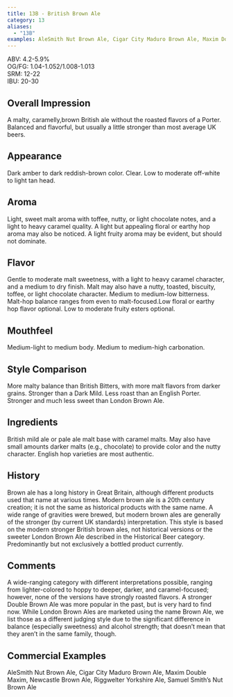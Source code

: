 ```yaml
---
title: 13B - British Brown Ale
category: 13
aliases: 
  - "13B"
examples: AleSmith Nut Brown Ale, Cigar City Maduro Brown Ale, Maxim Double Maxim, Newcastle Brown Ale, Riggwelter Yorkshire Ale, Samuel Smith’s Nut Brown Ale
---
```


ABV: 4.2-5.9%  
OG/FG: 1.04-1.052/1.008-1.013  
SRM: 12-22  
IBU: 20-30

## Overall Impression
A malty, caramelly,brown British ale without the roasted flavors of a Porter. Balanced and flavorful, but usually a little stronger than most average UK beers.

## Appearance
Dark amber to dark reddish-brown color. Clear. Low to moderate off-white to light tan head.

## Aroma
Light, sweet malt aroma with toffee, nutty, or light chocolate notes, and a light to heavy caramel quality. A light but appealing floral or earthy hop aroma may also be noticed. A light fruity aroma may be evident, but should not dominate.

## Flavor
Gentle to moderate malt sweetness, with a light to heavy caramel character, and a medium to dry finish. Malt may also have a nutty, toasted, biscuity, toffee, or light chocolate character. Medium to medium-low bitterness. Malt-hop balance ranges from even to malt-focused.Low floral or earthy hop flavor optional. Low to moderate fruity esters optional.

## Mouthfeel
Medium-light to medium body. Medium to medium-high carbonation.

## Style Comparison
More malty balance than British Bitters, with more malt flavors from darker grains. Stronger than a Dark Mild. Less roast than an English Porter. Stronger and much less sweet than London Brown Ale.

## Ingredients
British mild ale or pale ale malt base with caramel malts. May also have small amounts darker malts (e.g., chocolate) to provide color and the nutty character. English hop varieties are most authentic.

## History
Brown ale has a long history in Great Britain, although different products used that name at various times. Modern brown ale is a 20th century creation; it is not the same as historical products with the same name. A wide range of gravities were brewed, but modern brown ales are generally of the stronger (by current UK standards) interpretation. This style is based on the modern stronger British brown ales, not historical versions or the sweeter London Brown Ale described in the Historical Beer category. Predominantly but not exclusively a bottled product currently.

## Comments
A wide-ranging category with different interpretations possible, ranging from lighter-colored to hoppy to deeper, darker, and caramel-focused; however, none of the versions have strongly roasted flavors. A stronger Double Brown Ale was more popular in the past, but is very hard to find now. While London Brown Ales are marketed using the name Brown Ale, we list those as a different judging style due to the significant difference in balance (especially sweetness) and alcohol strength; that doesn’t mean that they aren’t in the same family, though.

## Commercial Examples
AleSmith Nut Brown Ale, Cigar City Maduro Brown Ale, Maxim Double Maxim, Newcastle Brown Ale, Riggwelter Yorkshire Ale, Samuel Smith’s Nut Brown Ale





